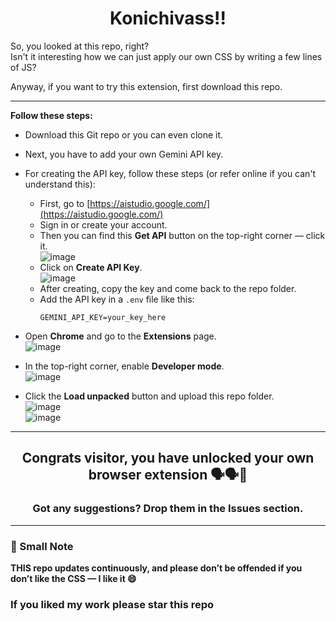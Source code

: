 <h1 align="center">Konichivass!!</h1>

So, you looked at this repo, right?  
Isn't it interesting how we can just apply our own CSS by writing a few lines of JS?

Anyway, if you want to try this extension, first download this repo.

---

**Follow these steps:**

- Download this Git repo or you can even clone it.  
- Next, you have to add your own Gemini API key.  
- For creating the API key, follow these steps (or refer online if you can't understand this):  
  - First, go to [https://aistudio.google.com/](https://aistudio.google.com/)
  - Sign in or create your account.
  - Then you can find this **Get API** button on the top-right corner — click it.  
    ![image](https://github.com/user-attachments/assets/3492ff89-a121-4347-b248-b1a2af94231a)
  - Click on **Create API Key**.  
    ![image](https://github.com/user-attachments/assets/fc3000b8-81b9-4c59-9597-bcad97f5c9b2)
  - After creating, copy the key and come back to the repo folder.
  - Add the API key in a `.env` file like this:  
    ```
    GEMINI_API_KEY=your_key_here
    ```

- Open **Chrome** and go to the **Extensions** page.  
  ![image](https://github.com/user-attachments/assets/9cf39eb2-cc61-4186-8df0-019ff426fd58)

- In the top-right corner, enable **Developer mode**.  
  ![image](https://github.com/user-attachments/assets/44f846d0-99df-4b9e-b30e-45e3a174afb0)

- Click the **Load unpacked** button and upload this repo folder.  
  ![image](https://github.com/user-attachments/assets/3caa3f87-0964-4bb4-9c3c-365843dd0195)  
  ![image](https://github.com/user-attachments/assets/a73758c3-9d0c-468d-9ed6-8460b84f7f21)

---

<h2 align="center">Congrats visitor, you have unlocked your own browser extension 🗣️🗣️🎊</h2>

<h3 align="center">Got any suggestions? Drop them in the Issues section.</h3>

---

### 📝 Small Note

**THIS repo updates continuously, and please don’t be offended if you don’t like the CSS — I like it 😄**

<h3>If you liked my work please star this repo</h3>
